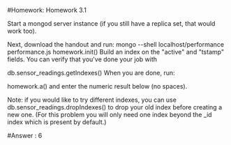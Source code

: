 #Homework: Homework 3.1

Start a mongod server instance (if you still have a replica set, that would work too).

Next, download the handout and run:
mongo --shell localhost/performance performance.js
homework.init()
Build an index on the "active" and "tstamp" fields. You can verify that you've done your job with

db.sensor_readings.getIndexes()
When you are done, run:

homework.a()
and enter the numeric result below (no spaces).

Note: if you would like to try different indexes, you can use db.sensor_readings.dropIndexes() to drop your old index before creating a new one. (For this problem you will only need one index beyond the _id index which is present by default.)


#Answer : 6
